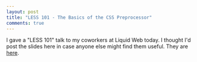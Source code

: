 ```yaml
---
layout: post
title: "LESS 101 - The Basics of the CSS Preprocessor"
comments: true
---
```


I gave a "LESS 101" talk to my coworkers at Liquid Web today.  I thought I'd post the slides here in case anyone else might find them useful.  They are [here](/speaking/slides/2012/LESS-101).
